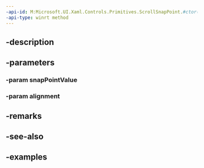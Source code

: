 ```yaml
---
-api-id: M:Microsoft.UI.Xaml.Controls.Primitives.ScrollSnapPoint.#ctor(System.Double,Microsoft.UI.Xaml.Controls.Primitives.ScrollSnapPointsAlignment)
-api-type: winrt method
---
```


## -description

## -parameters

### -param snapPointValue

### -param alignment

## -remarks

## -see-also

## -examples

